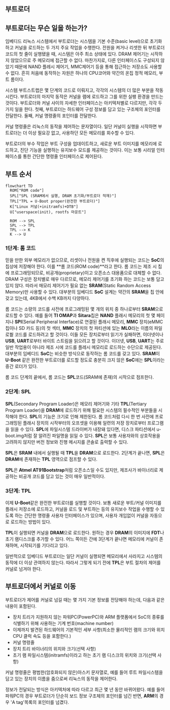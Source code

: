 ## 부트로더
## 부트로더는 무슨 일을 하는가?
임베디드 리눅스 시스템에서 부트로더는 시스템을 기본 수준(basic level)으로 초기화하고 커널을 로드하는 두 가지 주요 작업을 수행한다. 
전원을 켜거나 리셋한 뒤 부트로더 코드의 첫 줄이 실행됐을 때, 시스템은 아주 최소 상태에 있다. DRAM 제어기는 시작하지 않았으므로 주 메모리에 접근할 수 없다. 마찬가지로, 다른 인터페이스도 구성되지 않았기 때문에 NAND 플레시 제어기, MMC제어기 등을 통해 접근하는 저장소도 사용할 수 없다. 흔히 처음에 동작하는 자원은 하나의 CPU코어와 약간의 온집 정적 메모리, 부트 롬이다.

시스템 부트스트랩은 몇 단계의 코드로 이뤄지고, 각각의 시스템의 더 많은 부분을 작동시킨다. 부트로더의 마지막 동작은 커널을 램에 로드하고 그를 위한 실팽 환경을 만드는 것이다. 부트로더와 커널 사이의 자세한 인터페이스는 아키텍처별로 다르지만, 각각 두 가지 일을 한다. 첫째, 부트로더는 하드웨어 구성 정보를 담고 있는 구조체의 포인터를 전달한다. 둘째, 커널 명령줄의 포인터를 전달한다.

커널 명령줄은 리눅스의 동작을 제어하는 문자열이다. 일단 커널이 실행을 시작하면 부트로더는 더 이상 필요강 없고, 사용하던 모든 메모리를 회수할 수 있다.

부트로더의 부수 작업은 부트 구성을 업데이트하고, 새로운 부트 이미지를 메모리에 로드하고, 진단 기능을 실행하는 유지보수 모드를 제공하는 것이다. 이는 보통 시리얼 인터페이스를 통한 간단한 명령줄 인터페이스로 제어된다.

## 부트 순서
```mermaid
flowchart TD
  ROM["ROM code"]
  SPL["SPL (SRAM에서 실행, DRAM 초기화/부트로더 적재)"]
  TPL["TPL = U-Boot proper(완전한 부트로더)"]
  K["Linux 커널(+initramfs)+DTB"]
  U["userspace(init), rootfs 마운트"]

  ROM --> SPL
  SPL --> TPL
  TPL --> K
  K --> U
```
### 1단계: 롬 코드
믿을 만한 외부 메모리가 없으므로, 리셋이나 전원을 켠 직후에 실행되는 코드는 **SoC**의 칩상에 저장해야 한다. 이를 **롬 코드(ROM code)**라고 한다. 롬 코드는 제조 시 칩에 프로그래밍되므로, 비공개(proprietary)이고 오픈소스 대용품으로 대체할 수 없다. DRAM 구성은 장치별로 매우 다르므로, 메모리 제어기를 초기화 하는 코드는 보통 담고 있지 않다. 따라서 매모리 제어기가 필요 없는 **SRAM**(Static Random Access Memory)만 사용할 수 있다.
대부분의 임베디드 **SoC** 설계는 약간의 **SRAM**을 칩 안에 갖고 있는데, 4KB에서 수백 KB까지 다양하다.

롬 코드는 소량의 코드를 사전에 프로그래밍된 몇 개의 위치 중 하나로부터 **SRAM**으로 로드할 수 있다. 예를 들어 **TI OMAP**과 **Sitara**칩은 **NAND** 플래시 메모리의 첫 몇 페이지나 **SPI**(Serial Peripheral Interface)로 연결된 플래시 메모리, **MMC** 장치(eMMC 칩이나 SD 카드 등)의 첫 섹터, **MMC** 장치의 첫 파티션에 있는 **MLO**라는 이름의 파일로붵 코드를 로드하려고 할 것이다. 이들 모든 장치로부터 읽기가 실패하면, 이더넷이나 **USB**, **UART**로부터 바이트 스트림을 읽으려고 할 것이다. 이더넷, **USB**, **UART**는 주로 일반 작업용이 아니라 제조 시에 코드를 플레시 메모리로 로드하는 수단으로 제공된다. 대부분의 임베디드 **SoC**는 비슷한 방식으로 동작하는 롬 코드를 갖고 있다. **SRAM**이 **U-Boot** 같은 완전한 부트로더를 로드할 정도로 충분히 크지 않은 **SoC**에는 **SPL**이라는 중간 로더가 있다.

롬 코드 단계의 끝에서, 롬 코드는 **SPL**코드(SRAM에 존재)의 시작으로 점프한다.

### 2단계: SPL
**SPL**(Secondary Program Loader)은 메모리 제어기와 기타 **TPL**(Tertiary Program Loader)을 **DRAM**에 로드하기 위해 필요한 시스템의 필수적인 부분들을 시작해야 한다. **SPL**의 기능은 크기로 인해 제한된다. 롬 코드처럼 다시 한 번 사전에 프로그래밍된 플래시 장치의 시작부터의 오프셋을 이용해 일련의 저장 장치로부터 프로그램을 읽을 수 있다. **SPL**에 파일시스템 드라이버가 내장돼 있다면, 디스크 파티션에서 u-boot.img처럼 잘 알려진 파일명을 읽일 수 있다. **SPL**은 보통 사용자와의 상호작용을 고려하지 않지만 버전 정보와 진행 메시지를 콘솔로 출력할 수 있다.

**SPL**은 **SRAM** 내에서 실행될 때 **TPL**을 **DRAM**으로 로드한다. 2단계가 끝나면, **SPL**은 **DRAM**에 존재하는 **TPL** 영역으로 점프할 수 있다.

**SPL**은 **Atmel AT91Bootstrap**처럼 오픈소스일 수도 있지만, 제조사가 바이너리로 제공하는 비공개 코드를 담고 있는 것이 매우 일반적이다.

### 3단계: TPL
이제 **U-Boot**같은 완전한 부트로더를 실행할 것이다. 보통 새로운 부트/커널 이미지를 플래시 저장소에 로드하고, 커널을 로드 및 부트하는 등의  유지보수 작업을 수행할 수 있도록 하는 간단한 명령줄 사용자 인터페이스가 있으며, 사용자 개입없이 커널을 자동으로 로드하는 방법이 있다.

**TPL**이 실행되면 커널을 **DRAM**으로 로드한다. 원하는 경우 **DRAM**의 이미지에 **FDT**나 초기 램디스크를 추가할 수 있다. 어느 쪽이든 간에 3단계가 끝나면 메모리에 커널이 존재하며, 시작되기를 기다리고 있다.

일반적으로 임베디드 부트로더는 일단 커널이 실행되면 메모리에서 사라지고 시스템의 동작에 더 이상 관여하지 않는다. 따라서 그렇게 되기 전에 **TPL**은 부트 절차의 제어를 커널로 넘겨야 한다.

## 부트로더에서 커널로 이동
부트로더가 제어를 커널로 넘길 때는 몇 가지 기본 정보를 전당해야 하는데, 다음과 같은 내용이 포함된다.
- 장치 트리가 지원하지 않는 파워PC(PowerPC)와 ARM 플랫폼에서 SoC의 종류를 식별하기 위해 사용하는 기계 번호(machine number)
- 이제까지 발견된 하드웨어의 기본적인 세부 사항(최소한 물리적인 램의 크기와 위치 CPU 클럭 속도 등을 포함한다.)
- 커널 명령줄
- 장치 트리 바이너리의 위치와 크기(선택 사항)
- 초기 램 파일시스템(initramfs)이라고 하는 초기 램 디스크의 위치와 크기(선택 사항)

커널 명령줄은 평범한(암호화되지 않은)아스키 문자열로, 예를 들어 루트 파일시스템을 담고 있는 장치의 이름을 줌으로써 리눅스의 동작을 제어한다.

정보가 전달되는 방식은 아키텍처에 따라 다르고 최근 몇 년 동안 바뀌어왔다. 예를 들어 파워PC의 경우 부트로더가 단순히 보드 정보 구조체의 포인터를 넘긴 반면, **ARM**의 경우 'A tag'목록의 포인터를 넘겼다.

